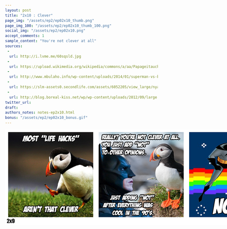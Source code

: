 ```yaml
---
layout: post
title: "2x10 : Clever"
page_img: "/assets/ep2/ep02x10_thumb.png"
page_img_100: "/assets/ep2/ep02x10_thumb_100.png"
social_img: "/assets/ep2/ep02x10.png"
accept_comments: 1
sample_content: "You're not clever at all"
sources: 
 -
  url: http://i.lvme.me/60sqsld.jpg
 -
  url: https://upload.wikimedia.org/wikipedia/commons/a/aa/Papageitaucher_Fratercula_arctica.jpg
 -
  url: http://www.mbulaho.info/wp-content/uploads/2014/01/superman-vs-batman-movie-6yufcdiz.jpg
 -
  url: https://slm-assets0.secondlife.com/assets/6052205/view_large/nyan-cat.jpg?1344462370
 -
  url: http://blog.boreal-kiss.net/wp/wp-content/uploads/2012/09/large.gif
twitter_url: 
draft: 
authors_notes: notes-ep2x10.html
bonus: "/assets/ep2/ep02x10_bonus.gif"
---
```



<div style="margin-left: auto; margin-right: auto; width: 900px;">
  <img src="/assets/ep2/ep02x10.png" alt="Clever" style="width: 900px" />
</div>

<div style="display: none">
  Script:

  Bonus:

</div>
